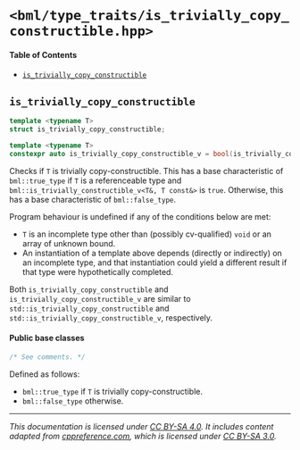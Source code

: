 # `<bml/type_traits/is_trivially_copy_constructible.hpp>`
#### Table of Contents
- [`is_trivially_copy_constructible`](#is_trivially_copy_constructible)

## `is_trivially_copy_constructible`
```c++
template <typename T>
struct is_trivially_copy_constructible;

template <typename T>
constexpr auto is_trivially_copy_constructible_v = bool(is_trivially_copy_constructible<T>::value);
```
Checks if `T` is trivially copy-constructible. This has a base characteristic of `bml::true_type` if `T` is a referenceable type and `bml::is_trivially_constructible_v<T&, T const&>` is `true`.
Otherwise, this has a base characteristic of `bml::false_type`. 

Program behaviour is undefined if any of the conditions below are met:

- `T` is an incomplete type other than (possibly cv-qualified) `void` or an array of unknown bound.
- An instantiation of a template above depends (directly or indirectly) on an incomplete type, and
  that instantiation could yield a different result if that type were hypothetically completed.

Both `is_trivially_copy_constructible` and `is_trivially_copy_constructible_v` are similar to
`std::is_trivially_copy_constructible` and `std::is_trivially_copy_constructible_v`, respectively.

#### Public base classes
```c++
/* See comments. */
```
Defined as follows:

- `bml::true_type` if `T` is trivially copy-constructible.
- `bml::false_type` otherwise.

---
*This documentation is licensed under [CC BY-SA 4.0][1]. It includes content adapted from
[cppreference.com][2], which is licensed under [CC BY-SA 3.0][3].*

[1]: https://creativecommons.org/licenses/by-sa/4.0
[2]: https://en.cppreference.com
[3]: https://creativecommons.org/licenses/by-sa/3.0
